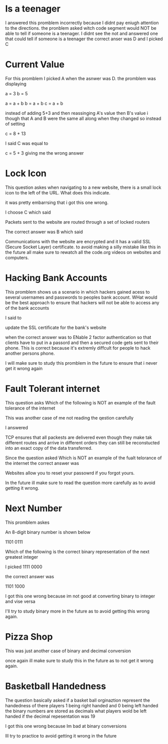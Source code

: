 # Is a teenager 

I answered this promblem incorrectly because I didnt pay eniugh attention to the directions. the pronblem asked witch code segment would NOT be able to tell if someone is a teenager.
I didnt see the not and answered one that could tell if someone is a teenager the correct anser was D and I picked C

# Current Value
 
 For this promblem I picked A when the asnwer was D.
the promblem was displaying 

a = 3
b = 5

a = a + b
b = a + b
c = a + b

instead of adding 5+3 and then reassinging A's value then B's value i though that A and B were the same all along when they changed so instead of setting 

c = 8 + 13

I said C was equal to 

c = 5 + 3
 giving me the wrong answer 

# Lock Icon

This question askes when navigating to a new website, there is a small lock icon to the left of the URL. What does this indicate.

it was pretty embarrsing that i got this one wrong.

I choose C which said 

Packets sent to the website are routed through a set of locked routers 

The correct answer was B which said 

Communications with the website are encrypted and it has a valid SSL (Secure Socket Layer) certificate. 
to avoid making a silly mistake like this in the future all make sure to rewatch all the code.org videos on websites and computers.

# Hacking Bank Accounts 

This promblem shows us a scenario in which hackers gained acess to several usernames and passwords to peoples bank account. WHat would be the best approach to ensure that hackers will not be able to access any of the bank accounts 

I said to 

update the SSL certificate for the bank's website 

when the correct answer was to ENable 2 factor authentication so that clients have to put in a passord and then a secured code gets sent to their phone.
This is correct because it's extremly diffcult for people to hack another persons phone.

I will make sure to study this promblem in the future to ensure that i never get it wrong again

# Fault Tolerant internet 

 This question asks Which of the following is NOT an example of the fault tolerance of the internet 

This was another case of me not reading the qestion carefully 

I answered 

TCP ensures that all packests are delivered even though they make tak different routes and arrive in different orders they can still be reconstucted into an exact copy of the data transferred.

Since the question asked Which is NOT an example of the fualt telorance of the internet the correct answer was 

Websites allow you to reset your passowrd if you forgot yours.

In the future ill make sure to read the question more carefully as to avoid getting it wrong.

# Next Number 

This promblem askes 

An 8-digit binary number is shown below 

1101 0111

Which of the following is the correct binary representation of the next greatest integer

I picked 1111 0000

the correct answer was 

1101 1000

I got this one wrong because im not good at converting binary to integer and vise versa 

I'll try to study binary more in the future as to avoid getting this wrong again.

# Pizza Shop

This was just another case of binary and decimal conversion 

once again ill make sure to study this in the future as to not get it wrong again.

# Basketball Handedness 

The question basically asked 
if a basket ball orginaztion represent the handedness of there players 1 being right handed and 0 being left handed the binary numbers are stored as decimals what players wold be left handed if the decimal repesentation was 19

I got this one wrong because Im bad at binary conversions 

Ill try to practice to avoid getting it wrong in the future 


